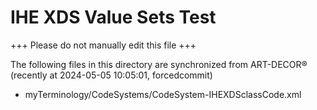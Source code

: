 # IHE XDS Value Sets Test

+++ Please do not manually edit this file +++

The following files in this directory are synchronized from ART-DECOR® (recently at 2024-05-05 10:05:01, forcedcommit)

* myTerminology/CodeSystems/CodeSystem-IHEXDSclassCode.xml
